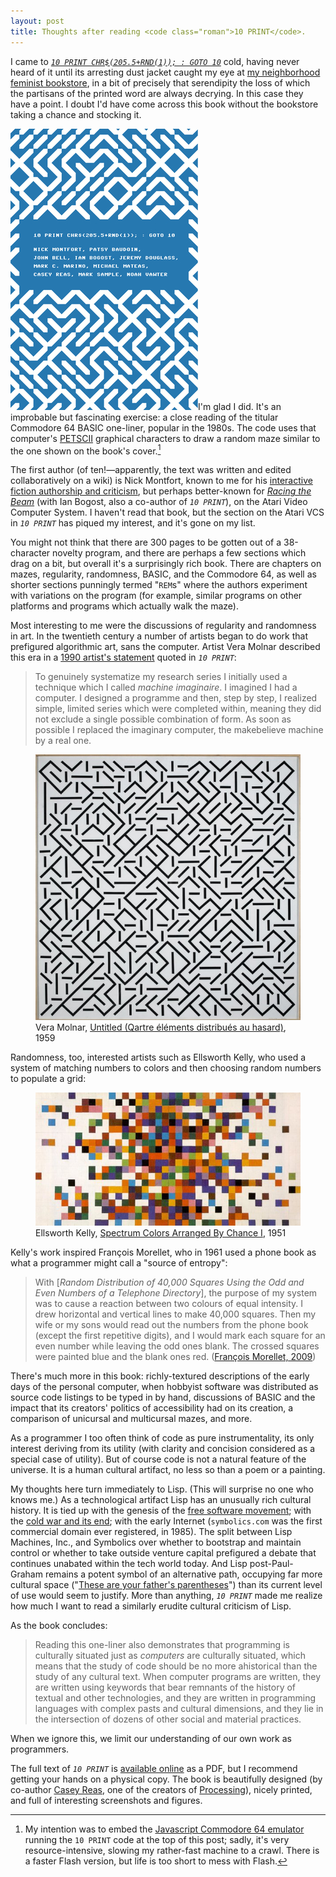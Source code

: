 ```yaml
---
layout: post
title: Thoughts after reading <code class="roman">10 PRINT</code>.
---
```


I came to [_`10 PRINT CHR$(205.5+RND(1)); : GOTO 10`_](http://10print.org)
cold, having never heard of it until its arresting dust jacket caught
my eye at [my neighborhood feminist
bookstore](http://womenandchildrenfirst.com/), in a bit of precisely
that serendipity the loss of which the partisans of the printed word
are always decrying. In this case they have a point. I doubt I'd have
come across this book without the bookstore taking a chance and
stocking it.

<img alt="10 PRINT CHR$(205.5+RND(1)); : GOTO 10"
src="/images/10print.jpg" class="book-cover">I'm glad I did. It's an
improbable but fascinating exercise: a close reading of the titular
Commodore 64 BASIC one-liner, popular in the 1980s. The code uses that
computer's [PETSCII](http://en.wikipedia.org/wiki/PETSCII) graphical
characters to draw a random maze similar to the one shown on the
book's cover.[^1]

The first author (of ten!&mdash;apparently, the text was written and
edited collaboratively on a wiki) is Nick Montfort, known to me for
his [interactive fiction authorship and
criticism](http://nickm.com/if/), but perhaps better-known for
[_Racing the Beam_](http://mitpress.mit.edu/books/racing-beam) (with
Ian Bogost, also a co-author of _`10 PRINT`_), on the Atari Video
Computer System. I haven't read that book, but the section on the
Atari VCS in _`10 PRINT`_ has piqued my interest, and it's gone on my
list.

You might not think that there are 300 pages to be gotten out of a
38-character novelty program, and there are perhaps a few sections
which drag on a bit, but overall it's a surprisingly rich book. There
are chapters on mazes, regularity, randomness, BASIC, and the
Commodore 64, as well as shorter sections punningly termed "`REM`s"
where the authors experiment with variations on the program (for
example, similar programs on other platforms and programs which
actually walk the maze).

Most interesting to me were the discussions of regularity and
randomness in art. In the twentieth century a number of artists began
to do work that prefigured algorithmic art, sans the computer. Artist
Vera Molnar described this era in a [1990 artist's
statement](http://dam.org/artists/phase-one/vera-molnar/artist-s-statement)
quoted in _`10 PRINT`_:

> To genuinely systematize my research series I initially used a
  technique which I called _machine imaginaire_. I imagined I had a
  computer. I designed a programme and then, step by step, I realized
  simple, limited series which were completed within, meaning they did
  not exclude a single possible combination of form. As soon as
  possible I replaced the imaginary computer, the makebelieve machine
  by a real one.

<figure>
  <a href="https://www.centrepompidou.fr/cpv/resource/cez6op/rzEeXa">
    <img src="/images/molnar.jpg" alt="Vera Molnar, Untitled (Qartre éléments distribués au hasard), 1959" title="Untitled (Qartre éléments distribués au hasard">
  </a>
  <figcaption>Vera Molnar, <span class="roman"><a href="https://www.centrepompidou.fr/cpv/resource/cez6op/rzEeXa">Untitled (Qartre éléments distribués au hasard)</a></span>, 1959</figcaption>
</figure>

Randomness, too, interested artists such as Ellsworth Kelly, who used
a system of matching numbers to colors and then choosing random
numbers to populate a grid:

<figure>
  <a href="http://www.philamuseum.org/collections/permanent/295539.html?mulR=156">
    <img src="/images/kelly.jpg" alt="Ellsworth Kelly, Spectrum Colors Arranged by Chance I, 1951" title="Spectrum Colors Arranged By Chance I">
  </a>
    <figcaption>Ellsworth Kelly, <span style="font-style: normal;"><a href="http://www.philamuseum.org/collections/permanent/295539.html?mulR=156">Spectrum Colors Arranged By Chance I</a></span>, 1951</figcaption>
</figure>

Kelly's work inspired François Morellet, who in 1961 used a phone book
as what a programmer might call a "source of entropy":

> With [_Random Distribution of 40,000 Squares Using the Odd and Even
  Numbers of a Telephone Directory_], the purpose of my system was to
  cause a reaction between two colours of equal intensity. I drew
  horizontal and vertical lines to make 40,000 squares. Then my wife
  or my sons would read out the numbers from the phone book (except
  the first repetitive digits), and I would mark each square for an
  even number while leaving the odd ones blank. The crossed squares
  were painted blue and the blank ones red. ([François Morellet,
  2009](http://www.tate.org.uk/context-comment/articles/65-38-21-4-72))

There's much more in this book: richly-textured descriptions of the
early days of the personal computer, when hobbyist software was
distributed as source code listings to be typed in by hand,
discussions of BASIC and the impact that its creators' politics of
accessibility had on its creation, a comparison of unicursal and
multicursal mazes, and more.

As a programmer I too often think of code as pure instrumentality, its
only interest deriving from its utility (with clarity and concision
considered as a special case of utility). But of course code is not a natural
feature of the universe. It is a human cultural artifact, no less so
than a poem or a painting.

My thoughts here turn immediately to Lisp. (This will surprise no one
who knows me.) As a technological artifact Lisp has an unusually rich
cultural history. It is tied up with the genesis of the [free software
movement](https://www.gnu.org/gnu/rms-lisp.html); with the [cold war
and its end](http://en.wikipedia.org/wiki/AI_winter); with the early
Internet (`symbolics.com` was the first commercial domain ever
registered, in 1985). The split between Lisp Machines, Inc., and
Symbolics over whether to bootstrap and maintain control or whether to
take outside venture capital prefigured a debate that continues
unabated within the tech world today. And Lisp post-Paul-Graham
remains a potent symbol of an alternative path, occupying far more
cultural space ("[These are your father's
parentheses](https://xkcd.com/297/)") than its current level of use
would seem to justify. More than anything, _`10 PRINT`_ made me
realize how much I want to read a similarly erudite cultural criticism
of Lisp.

As the book concludes:

> Reading this one-liner also demonstrates that programming is
  culturally situated just as _computers_ are culturally situated,
  which means that the study of code should be no more ahistorical
  than the study of any cultural text. When computer programs are
  written, they are written using keywords that bear remnants of the
  history of textual and other technologies, and they are written in
  programming languages with complex pasts and cultural dimensions,
  and they lie in the intersection of dozens of other social and
  material practices.

When we ignore this, we limit our understanding of our own work as
programmers.

The full text of _`10 PRINT`_ is [available
online](http://10print.org/) as a PDF, but I recommend getting your
hands on a physical copy. The book is beautifully designed (by
co-author [Casey Reas](http://reas.com/), one of the creators of
[Processing](https://processing.org/)), nicely printed, and full of
interesting screenshots and figures.

[^1]: My intention was to embed the [Javascript Commodore 64 emulator](https://github.com/Reggino/jsc64) running the `10 PRINT` code at the top of this post; sadly, it's very resource-intensive, slowing my rather-fast machine to a crawl. There is a faster Flash version, but life is too short to mess with Flash.